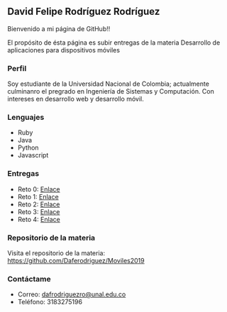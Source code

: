 ## David Felipe Rodríguez Rodríguez

Bienvenido a mi página de GitHub!!

El propósito de ésta página es subir entregas de la materia Desarrollo de aplicaciones para dispositivos móviles

### Perfil

Soy estudiante de la Universidad Nacional de Colombia; actualmente culminanro el pregrado en Ingeniería de Sistemas y Computación. Con intereses en desarrollo web y desarrollo móvil.

### Lenguajes
  - Ruby
  - Java
  - Python
  - Javascript
  
### Entregas

  - Reto 0: [Enlace](https://github.com/Daferodriguez/Moviles2019/tree/master/Reto0)
  - Reto 1: [Enlace](https://github.com/Daferodriguez/Moviles2019/tree/master/Reto1)
  - Reto 2: [Enlace](https://github.com/Daferodriguez/Moviles2019/tree/master/Reto2)
  - Reto 3: [Enlace](https://github.com/Daferodriguez/Moviles2019/tree/master/Reto3/Tictactoe)
  - Reto 4: [Enlace](https://github.com/Daferodriguez/Moviles2019/tree/master/Reto4/Tictactoe)

### Repositorio de la materia
Visita el repositorio de la materia: <https://github.com/Daferodriguez/Moviles2019>

### Contáctame

  - Correo: dafrodriguezro@unal.edu.co
  - Teléfono: 3183275196
  



